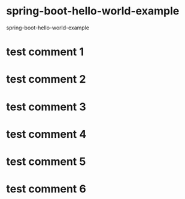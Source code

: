 # spring-boot-hello-world-example
spring-boot-hello-world-example


# test comment 1

# test comment 2

# test comment 3

# test comment 4

# test comment 5

# test comment 6